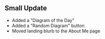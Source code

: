 ## Small Update

- Added a "Diagram of the Day"
- Added a "Random Diagram" button
- Moved landing blurb to the About Me page
